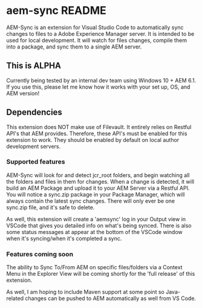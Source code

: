 # aem-sync README

AEM-Sync is an extension for Visual Studio Code to automatically sync changes to files to a Adobe Experience Manager server.  It is intended to be used for local development.  It will watch for files changes, compile them into a package, and sync them to a single AEM server.

## This is ALPHA
Currently being tested by an internal dev team using Windows 10 + AEM 6.1.  If you use this, please let me know how it works with your set up, OS, and AEM version!

## Dependencies
This extension does NOT make use of Filevault.  It entirely relies on Restful API's that AEM provides.  Therefore, these API's must be enabled for this extension to work.  They should be enabled by default on local author development servers.

### Supported features
AEM-Sync will look for and detect jcr_root folders, and begin watching all the folders and files in them for changes.   When a change is detected, it will build an AEM Package and upload it to your AEM Server via a Restful API.  You will notice a sync.zip package in your Package Manager, which will always contain the latest sync changes.  There will only ever be one sync.zip file, and it's safe to delete.

As well, this extension will create a 'aemsync' log in your Output view in VSCode that gives you detailed info on what's being synced.  There is also some status messages at appear at the bottom of the VSCode window when it's syncing/when it's completed a sync. 

### Features coming soon
The ability to Sync To/From AEM on specific files/folders via a Context Menu in the Explorer View will be coming shortly for the 'full release' of this extension.

As well, I am hoping to include Maven support at some point so Java-related changes can be pushed to AEM automatically as well from VS Code.
